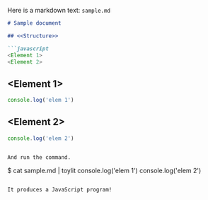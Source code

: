 Here is a markdown text: `sample.md`

```markdown
# Sample document

## <<Structure>>

```javascript
<Element 1>
<Element 2>
```

## <Element 1>

```javascript
console.log('elem 1')
```

## <Element 2>

```javascript
console.log('elem 2')
```

```

And run the command.

```
$ cat sample.md | toylit
console.log('elem 1')
console.log('elem 2')
```

It produces a JavaScript program!
